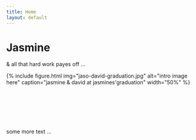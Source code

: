 ```yaml
---
title: Home
layout: default
---
```


# Jasmine

& all that hard work payes off ...

{% include figure.html img="jaso-david-graduation.jpg" alt="intro image here" caption="jasmine & david at jasmines'graduation" width="50%" %}

<br/>
<br/>
<br/>
<br/>
<br/>


some more text ...
